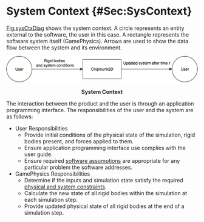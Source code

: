 # System Context {#Sec:SysContext}

[Fig:sysCtxDiag](./SecSysContext.md#Figure:sysCtxDiag) shows the system context. A circle represents an entity external to the software, the user in this case. A rectangle represents the software system itself (GamePhysics). Arrows are used to show the data flow between the system and its environment.

<div id="Figure:sysCtxDiag"></div>

![System Context](../../../../../datafiles/gamephysics/sysctx.png)
**<p align="center">System Context</p>**

The interaction between the product and the user is through an application programming interface. The responsibilities of the user and the system are as follows:

- User Responsibilities
  - Provide initial conditions of the physical state of the simulation, rigid bodies present, and forces applied to them.
  - Ensure application programming interface use complies with the user guide.
  - Ensure required [software assumptions](./SecAssumps.md#Sec:Assumps) are appropriate for any particular problem the software addresses.
- GamePhysics Responsibilities
  - Determine if the inputs and simulation state satisfy the required [physical and system constraints](./SecDataConstraints.md#Sec:DataConstraints).
  - Calculate the new state of all rigid bodies within the simulation at each simulation step.
  - Provide updated physical state of all rigid bodies at the end of a simulation step.

